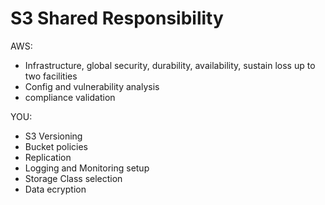 # S3 Shared Responsibility

AWS:
- Infrastructure, global security, durability, availability, sustain loss up to two facilities
- Config and vulnerability analysis
- compliance validation

YOU:
- S3 Versioning
- Bucket policies
- Replication
- Logging and Monitoring setup
- Storage Class selection
- Data ecryption